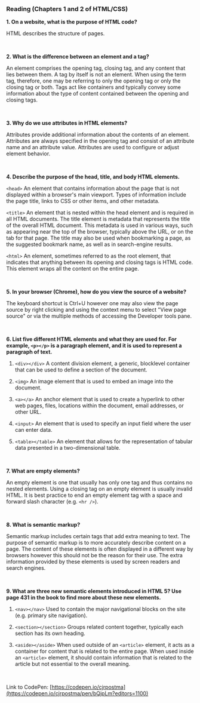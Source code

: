 ### Reading (Chapters 1 and 2 of HTML/CSS)

**1. On a website, what is the purpose of HTML code?**

HTML describes the structure of pages.
   
<br />
   
**2. What is the difference between an element and a tag?**

An element comprises the opening tag, closing tag, and any content that lies between them. A tag by itself is not an element. When using the term tag, therefore, one may be referring to only the opening tag or only the closing tag or both. Tags act like containers and typically convey some information about the type of content contained between the opening and closing tags.

<br />
   
**3. Why do we use attributes in HTML elements?**

Attributes provide additional information about the contents of an element. Attributes are always specified in the opening tag and consist of an attribute name and an attribute value. Attributes are used to configure or adjust element behavior.

<br />
      
**4. Describe the purpose of the head, title, and body HTML elements.**

`<head>` An element that contains information about the page that is not displayed within a browser's main viewport. Types of information include the page title, links to CSS or other items, and other metadata.
   
`<title>` An element that is nested within the head element and is required in all HTML documents. The title element is metadata that represents the title of the overall HTML document. This metadata is used in various ways, such as appearing near the top of the browser, typically above the URL, or on the tab for that page. The title may also be used when bookmarking a page, as the suggested bookmark name, as well as in search-engine results.
   
`<html>` An element, sometimes referred to as the root element, that indicates that anything between its opening and closing tags is HTML code. This element wraps all the content on the entire page.
   
<br />
   
**5. In your browser (Chrome), how do you view the source of a website?**

The keyboard shortcut is Ctrl+U however one may also view the page source by right clicking and using the context menu to select "View page source" or via the multiple methods of accessing the Developer tools pane.
   
<br />
   
**6. List five different HTML elements and what they are used for. For example, `<p></p>` is a paragraph element, and it is used to represent a paragraph of text.**

   1. `<div></div>` A content division element, a generic, blocklevel container that can be used to define a section of the document.
   
   2. `<img>` An image element that is used to embed an image into the document.
   
   3. `<a></a>` An anchor element that is used to create a hyperlink to other web pages, files, locations within the document, email addresses, or other URL.
   
   4. `<input>` An element that is used to specify an input field where the user can enter data.
   
   5. `<table></table>` An element that allows for the representation of tabular data presented in a two-dimensional table.
   
<br />
   
**7. What are empty elements?**

An empty element is one that usually has only one tag and thus contains no nested elements. Using a closing tag on an empty element is usually invalid HTML. It is best practice to end an empty element tag with a space and forward slash character (e.g. `<hr />`).
  
<br />
   
**8. What is semantic markup?**

Semantic markup includes certain tags that add extra meaning to text. The purpose of semantic markup is to more accurately describe content on a page. The content of these elements is often displayed in a different way by browsers however this should not be the reason for their use. The extra information provided by these elements is used by screen readers and search engines.

<br />
   
**9. What are three new semantic elements introduced in HTML 5? Use page 431 in the book to find more about these new elements.**

   1. `<nav></nav>` Used to contain the major navigational blocks on the site (e.g. primary site navigation).
     
   2. `<section></section>` Groups related content together, typically each section has its own heading.
     
   3. `<aside></aside>` When used outside of an `<article>` element, it acts as a container for content that is related to the entire page. When used inside an `<article>` element, it should contain information that is related to the article but not essential to the overall meaning.
   
<br />
   
Link to CodePen: [https://codepen.io/cjrpostma](https://codepen.io/cjrpostma/pen/bQjpLm?editors=1100)

<br />
